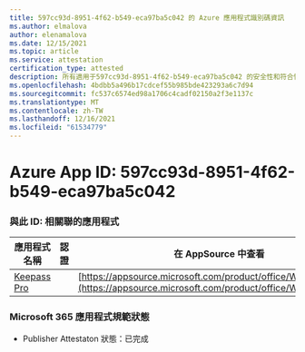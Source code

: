 ```yaml
---
title: 597cc93d-8951-4f62-b549-eca97ba5c042 的 Azure 應用程式識別碼資訊
ms.author: elmalova
author: elenamalova
ms.date: 12/15/2021
ms.topic: article
ms.service: attestation
certification_type: attested
description: 所有適用于597cc93d-8951-4f62-b549-eca97ba5c042 的安全性和符合性資訊資訊。
ms.openlocfilehash: 4bdbb5a496b17cdcef55b985bde423293a6c7d94
ms.sourcegitcommit: fc537c6574ed98a1706c4cadf02150a2f3e1137c
ms.translationtype: MT
ms.contentlocale: zh-TW
ms.lasthandoff: 12/16/2021
ms.locfileid: "61534779"
---
```

# <a name="azure-app-id-597cc93d-8951-4f62-b549-eca97ba5c042"></a>Azure App ID: 597cc93d-8951-4f62-b549-eca97ba5c042


### <a name="apps-associated-with-this-id"></a>與此 ID: 相關聯的應用程式
| **應用程式名稱** | **認證** | **在 AppSource 中查看** |
|--------------|---------------|-----------------------|
| [Keepass Pro](https://docs.microsoft.com/microsoft-365-app-certification/forward/WA200003336) |  | [https://appsource.microsoft.com/product/office/WA200003336](https://appsource.microsoft.com/product/office/WA200003336) |

### <a name="microsoft-365-app-compliance-status"></a>Microsoft 365 應用程式規範狀態
- Publisher Attestaton 狀態：已完成
